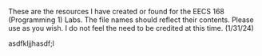 These are the resources I have created or found for the EECS 168 (Programming 1) Labs. 
The file names should reflect their contents. 
Please use as you wish. I do not feel the need to be credited at this time. (1/31/24)

asdfkljjhasdf;l
